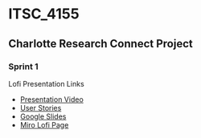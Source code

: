 # ITSC_4155
## Charlotte Research Connect Project
### Sprint 1
Lofi Presentation Links
* [Presentation Video](https://youtu.be/vQcjTLjSA3A)
* [User Stories](https://docs.google.com/presentation/d/1ZQmWnIYBMIlCcJ-WJqHauteEwe30q01cmo9-jEOsNs4/edit#slide=id.gf6b72cc394_0_0)
* [Google Slides](https://docs.google.com/spreadsheets/d/178Es_J5rGN5shpM4K5wY__VS9yBluQa7MdfE_j6xqgY/edit#gid=1200079538)
* [Miro Lofi Page](https://miro.com/app/board/o9J_lsUM7k8=/)
